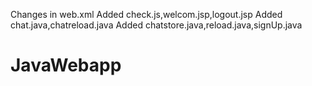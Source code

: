 Changes in web.xml
Added check.js,welcom.jsp,logout.jsp
Added chat.java,chatreload.java
Added chatstore.java,reload.java,signUp.java

# JavaWebapp
